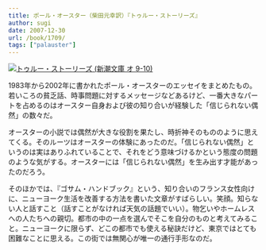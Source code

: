 ```yaml
---
title: ポール・オースター（柴田元幸訳）『トゥルー・ストーリーズ』
author: sugi
date: 2007-12-30
url: /book/1709/
tags: ["palauster"]
---
```

<a href="http://www.amazon.co.jp/exec/obidos/ASIN/4102451102/chezsugi-22/ref=nosim/" name="amazletlink" target="_blank"><img src="http://i0.wp.com/ec2.images-amazon.com/images/I/41vmatZtKML.SL160.jpg?w=660" alt="トゥルー・ストーリーズ (新潮文庫 オ 9-10)"  class="alignleft" data-recalc-dims="1" /></a>

1983年から2002年に書かれたポール・オースターのエッセイをまとめたもの。若いころの貧乏話、時事問題に対するメッセージなどあるけど、一番大きなパートを占めるのはオースター自身および彼の知り合いが経験した「信じられない偶然」の数々だ。

オースターの小説では偶然が大きな役割を果たし、時折神そのもののように思えてくる。そのルーツはオースターの体験にあったのだ。「信じられない偶然」というのは実はありふれていることで、それをどう意味づけるかという態度の問題のような気がする。オースターには「信じられない偶然」を生み出す才能があったのだろう。

そのほかでは、『ゴサム・ハンドブック』という、知り合いのフランス女性向けに、ニューヨーク生活を改善する方法を書いた文章がすばらしい。笑顔。知らない人と話すこと（話すことがなければ天気の話題でいい）。物乞いやホームレスへの人たちへの親切。都市の中の一点を選んでそこを自分のものと考えてみること。ニューヨークに限らず、どこの都市でも使える秘訣だけど、東京ではとても困難なことに思える。この街では無関心が唯一の通行手形なのだ。

